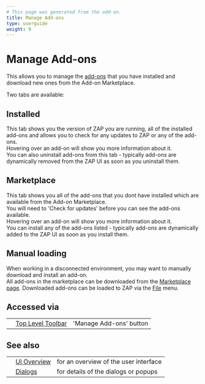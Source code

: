 ```yaml
---
# This page was generated from the add-on.
title: Manage Add-ons
type: userguide
weight: 9
---
```


# Manage Add-ons

This allows you to manage the [add-ons](/docs/desktop/start/features/addons/)
that you have installed and download new ones from the Add-on Marketplace.

Two tabs are available:

## Installed

This tab shows you the version of ZAP you are running, all of the installed add-ons and allows you to check for any updates to ZAP or any of the add-ons.  
Hovering over an add-on will show you more information about it.   
You can also uninstall add-ons from this tab - typically add-ons are dynamically removed from the ZAP UI as soon as you uninstall them.

## Marketplace

This tab shows you all of the add-ons that you dont have installed which are available from the Add-on Marketplace.  
You will need to 'Check for updates' before you can see the add-ons available.  
Hovering over an add-on will show you more information about it.   
You can install any of the add-ons listed - typically add-ons are dynamically added to the ZAP UI as soon as you install them.

## Manual loading

When working in a disconnected environment, you may want to manually download and install an add-on.   
All add-ons in the marketplace can be downloaded from the [Marketplace page](/addons/). Downloaded add-ons can be loaded to ZAP via the [File](/docs/desktop/ui/tlmenu/file/) menu.

## Accessed via

|   |                                                  |                         |
|---|--------------------------------------------------|-------------------------|
|   | [Top Level Toolbar](/docs/desktop/ui/tltoolbar/) | 'Manage Add-ons' button |

## See also

|   |                                      |                                       |
|---|--------------------------------------|---------------------------------------|
|   | [UI Overview](/docs/desktop/ui/)     | for an overview of the user interface |
|   | [Dialogs](/docs/desktop/ui/dialogs/) | for details of the dialogs or popups  |
